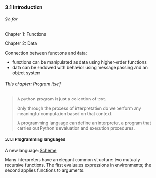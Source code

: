 ### 3.1 Introduction

###### So far

Chapter 1: Functions

Chapter 2: Data

Connection between functions and data:

- functions can be manipulated as data using higher-order functions
- data can be endowed with behavior using message passing and an object system

###### This chapter: Program itself

> A python program is just a collection of text.
>
> Only through the process of interpretation do we perform any meaningful computation based on that context.
>
> A programming language can define an interpreter, a program that carries out Python's evaluation and execution procedures.



#### 3.1.1 Programming languages

A new language: [Scheme](https://en.wikipedia.org/wiki/Scheme_(programming_language))

Many interpreters have an elegant common structure: two mutually recursive functions. The first evaluates expressions in environments; the second applies functions to arguments.